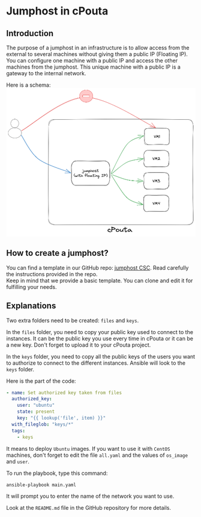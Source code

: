 # Jumphost in cPouta
## Introduction
The purpose of a jumphost in an infrastructure is to allow access from the external to several machines without giving them a public IP (Floating IP).  
You can configure one machine with a public IP and access the other machines from the jumphost. This unique machine with a public IP is a gateway to the internal network.  

Here is a schema:  
![jumphost-schema](../../img/jumphost_schema.png)


## How to create a jumphost?
You can find a template in our GitHub repo: [jumphost CSC](https://github.com/CSCfi/openshift-jumphost-example). Read carefully the instructions provided in the repo.  
Keep in mind that we provide a basic template. You can clone and edit it for fulfilling your needs.

## Explanations  
Two extra folders need to be created: `files` and `keys`.  

In the `files` folder, you need to copy your public key used to connect to the instances. It can be the public key you use every time in cPouta or it can be a new key. Don't forget to upload it to your cPouta project.  

In the `keys` folder, you need to copy all the public keys of the users you want to authorize to connect to the different instances. Ansible will look to the `keys` folder.  

Here is the part of the code:  
```yaml
- name: Set authorized key taken from files
  authorized_key:
    user: "ubuntu"
    state: present
    key: "{{ lookup('file', item) }}"
  with_fileglob: "keys/*"
  tags:
    - keys
```

It means to deploy `Ubuntu` images. If you want to use it with `CentOS` machines, don't forget to edit the file `all.yaml` and the values of `os_image` and `user`.  

To run the playbook, type this command:  
```sh
ansible-playbook main.yaml
```
It will prompt you to enter the name of the network you want to use.  

Look at the `README.md` file in the GitHub repository for more details.
